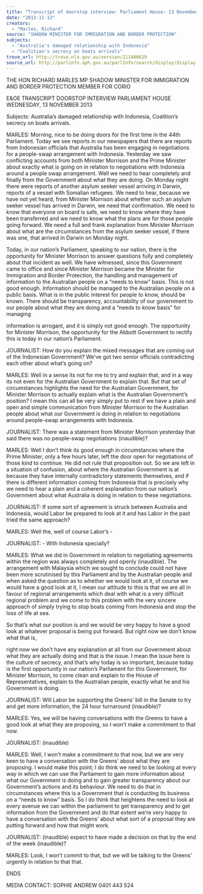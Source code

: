 ```yaml
---
title: "Transcript of doorstop interview: Parliament House: 13 November 2013: Australia's damaged relationship with Indonesia; Coalition's secrecy on boats arrivals"
date: "2013-11-13"
creators:
  - "Marles, Richard"
source: "SHADOW MINISTER FOR IMMIGRATION AND BORDER PROTECTION"
subjects:
  - "Australia's damaged relationship with Indonesia"
  - "Coalition's secrecy on boats arrivals"
trove_url: http://trove.nla.gov.au/version/211400629
source_url: http://parlinfo.aph.gov.au/parlInfo/search/display/display.w3p;query=Id%3A%22media/pressrel/2840637%22
---
```


 

 THE HON RICHARD MARLES MP  SHADOW MINISTER FOR IMMIGRATION AND BORDER  PROTECTION  MEMBER FOR CORIO   

 E&OE TRANSCRIPT  DOORSTOP INTERVIEW  PARLIAMENT HOUSE  WEDNESDAY, 13 NOVEMBER 2013   

 Subjects: Australia’s damaged relationship with Indonesia, Coalition’s  secrecy on boats arrivals.   

 MARLES: Morning, nice to be doing doors for the first time in the 44th Parliament.  Today we see reports in our newspapers that there are reports from Indonesian  officials that Australia has been engaging in negotiations for a people-swap  arrangement with Indonesia.  Yesterday we saw conflicting accounts from both  Minister Morrison and the Prime Minister about exactly what is going on in relation to  negotiations with Indonesia around a people swap arrangement. Well we need to  hear completely and finally from the Government about what they are doing. On  Monday night there were reports of another asylum seeker vessel arriving in Darwin,  reports of a vessel with Somalian refugees.  We need to hear, because we have not  yet heard, from Minister Morrison about whether such an asylum seeker vessel has  arrived in Darwin, we need that confirmation. We need to know that everyone on  board is safe, we need to know where they have been transferred and we need to  know what the plans are for those people going forward.  We need a full and frank  explanation from Minister Morrison about what are the circumstances from the  asylum seeker vessel, if there was one, that arrived in Darwin on Monday night.   

 Today, in our nation’s Parliament, speaking to our nation, there is the opportunity  for Minister Morrison to answer questions fully and completely about that incident as  well. We have witnessed, since this Government came to office and since Minister  Morrison became the Minister for Immigration and Border Protection, the handling  and management of information to the Australian people on a “needs to know”  basis. This is not good enough. Information should be managed to the Australian  people on a public basis. What is in the public interest for people to know, should be  known. There should be transparency, accountability of our government to our  people about what they are doing and a “needs to know basis” for managing 

 information is arrogant, and it is simply not good enough. The opportunity for  Minister Morrison, the opportunity for the Abbott Government to rectify this is today  in our nation’s Parliament. 

 JOURNALIST: How do you explain the mixed messages that are coming out of the  Indonesian Government? We’ve got two senior officials contradicting each other  about what’s going on?   

 MARLES: Well in a sense its not for me to try and explain that, and in a way its not  even for the Australian Government to explain that. But that set of circumstances  highlights the need for the Australian Government, for Minister Morrison to actually  explain what is the Australian Government’s position? I mean this can all be very  simply put to rest if we have a plain and open and simple communication from  Minister Morrison to the Australian people about what our Government is doing in  relation to negotiations  around people-swap arrangements with Indonesia.   

 JOURNALIST: There was a statement from Minister Morrison yesterday that said  there was no people-swap negotiations (inaudible)?   

 MARLES: Well I don’t think its good enough in circumstances where the Prime  Minister, only a few hours later, left the door open for negotiations of those kind to  continue. He did not rule that proposition out. So we are left in a situation of  confusion, about where the Australian Government is at because they have internally  contradictory statements themselves, and if there is different information coming  from Indonesia that is precisely why we need to hear a plain and a coherent  explanation from our nation’s Government about what Australia is doing in relation  to these negotiations.   

 JOURNALIST: If some sort of agreement is struck between Australia and  Indonesia, would Labor be prepared to look at it and has Labor in the past tried the  same approach?   

 MARLES: Well the, well of course Labor’s -   

 JOURNALIST: - With Indonesia specially?   

 MARLES: What we did in Government in relation to negotiating agreements within  the region was always completely and openly (inaudible). The arrangement with  Malaysia which we sought to conclude could not have been more scrutinised by this  Parliament and by the Australian people and when asked the question as to whether  we would look at it, of course we would have a good look at it, I mean our attitude  to this is that we are all in favour of regional arrangements which deal with what is a  very difficult regional problem and we come to this problem with the very sincere  approach of simply trying to stop boats coming from Indonesia and stop the loss of  life at sea.    

 So that’s what our position is and we would be very happy to have a good look at  whatever proposal is being put forward. But right now we don’t know what that is, 

 right now we don’t have any explanation at all from our Government about what  they are actually doing and that is the issue. I mean the issue here is the culture of  secrecy, and that’s why today is so important, because today is the first opportunity  in our nation’s Parliament for this Government, for Minister Morrison, to come clean  and explain to the House of Representatives, explain to the Australian people,  exactly what he and his Government is doing.   

 JOURNALIST: Will Labor be supporting the Greens’ bill in the Senate to try and get  more information, the 24 hour turnaround (inaudible)?   

 MARLES: Yes, we will be having conversations with the Greens to have a good look  at what they are proposing, so I won’t make a commitment to that now.   

 JOURNALIST: (inaudible)    

 MARLES: Well, I won’t make a commitment to that now, but we are very keen to  have a conversation with the Greens’ about what they are proposing. I would make  this point; I do think we need to be looking at every way in which we can use the  Parliament to gain more information about what our Government is doing and to  gain greater transparency about our Government’s actions and its behaviour. We  need to do that in circumstances where this is a Government that is conducting its  business on a “needs to know” basis. So I do think that heightens the need to look  at every avenue we can within the parliament to get transparency and to get  information from the Government and do that extent we’re very happy to have a  conversation with the Greens’ about what sort of a proposal they are putting forward  and how that might work.   

 JOURNALIST: (inaudible) expect to have made a decision on that by the end of the  week (inaudible)?   

 MARLES: Look, I won’t commit to that, but we will be talking to the Greens’  urgently in relation to that that.    

 ENDS   

 MEDIA CONTACT: SOPHIE ANDREW 0401 443 524 

 

